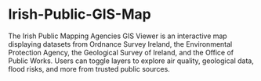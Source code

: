 # Irish-Public-GIS-Map
The Irish Public Mapping Agencies GIS Viewer is an interactive map displaying datasets from Ordnance Survey Ireland, the Environmental Protection Agency, the Geological Survey of Ireland, and the Office of Public Works. Users can toggle layers to explore air quality, geological data, flood risks, and more from trusted public sources.
